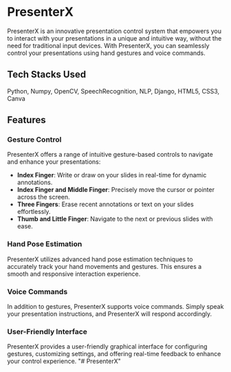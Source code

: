 # PresenterX
PresenterX is an innovative presentation control system that empowers you to interact with your presentations in a unique and intuitive way, without the need for traditional input devices. With PresenterX, you can seamlessly control your presentations using hand gestures and voice commands.

## Tech Stacks Used
Python, Numpy, OpenCV, SpeechRecognition, NLP, Django, HTML5, CSS3, Canva 

## Features

### Gesture Control

PresenterX offers a range of intuitive gesture-based controls to navigate and enhance your presentations:

- **Index Finger**: Write or draw on your slides in real-time for dynamic annotations.
- **Index Finger and Middle Finger**: Precisely move the cursor or pointer across the screen.
- **Three Fingers**: Erase recent annotations or text on your slides effortlessly.
- **Thumb and Little Finger**: Navigate to the next or previous slides with ease.

### Hand Pose Estimation

PresenterX utilizes advanced hand pose estimation techniques to accurately track your hand movements and gestures. This ensures a smooth and responsive interaction experience.

### Voice Commands

In addition to gestures, PresenterX supports voice commands. Simply speak your presentation instructions, and PresenterX will respond accordingly.

### User-Friendly Interface

PresenterX provides a user-friendly graphical interface for configuring gestures, customizing settings, and offering real-time feedback to enhance your control experience.
"# PresenterX" 
